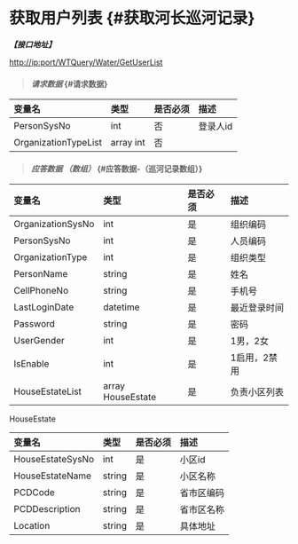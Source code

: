 # 获取用户列表 {#获取河长巡河记录}

_**【接口地址】**_

[http://ip:port/WTQuery/Water/GetUserList](http://ip:port/EqmQuery/Equipment/GetEquipmentList)

> #### _请求数据_ {#请求数据}

| 变量名 | 类型 | 是否必须 | 描述 |
| :--- | :--- | :--- | :--- |
| PersonSysNo | int | 否 | 登录人id |
| OrganizationTypeList | array int | 否 |  |

> #### _应答数据 （数组）_ {#应答数据-（巡河记录数组）}

| 变量名 | 类型 | 是否必须 | 描述 |
| :--- | :--- | :--- | :--- |
| OrganizationSysNo | int | 是 | 组织编码 |
| PersonSysNo | int | 是 | 人员编码 |
| OrganizationType | int | 是 | 组织类型 |
| PersonName | string | 是 | 姓名 |
| CellPhoneNo | string | 是 | 手机号 |
| LastLoginDate | datetime | 是 | 最近登录时间 |
| Password | string | 是 | 密码 |
| UserGender | int | 是 | 1男，2女 |
| IsEnable | int | 是 | 1启用，2禁用 |
| HouseEstateList | array HouseEstate | 是 | 负责小区列表 |

HouseEstate

| 变量名 | 类型 | 是否必须 | 描述 |
| :--- | :--- | :--- | :--- |
| HouseEstateSysNo | int | 是 | 小区id |
| HouseEstateName | string | 是 | 小区名称 |
| PCDCode | string | 是 | 省市区编码 |
| PCDDescription | string | 是 | 省市区名称 |
| Location | string | 是 | 具体地址 |



